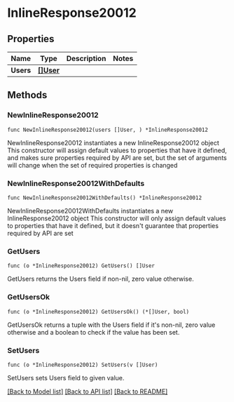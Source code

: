 # InlineResponse20012

## Properties

Name | Type | Description | Notes
------------ | ------------- | ------------- | -------------
**Users** | [**[]User**](User.md) |  | 

## Methods

### NewInlineResponse20012

`func NewInlineResponse20012(users []User, ) *InlineResponse20012`

NewInlineResponse20012 instantiates a new InlineResponse20012 object
This constructor will assign default values to properties that have it defined,
and makes sure properties required by API are set, but the set of arguments
will change when the set of required properties is changed

### NewInlineResponse20012WithDefaults

`func NewInlineResponse20012WithDefaults() *InlineResponse20012`

NewInlineResponse20012WithDefaults instantiates a new InlineResponse20012 object
This constructor will only assign default values to properties that have it defined,
but it doesn't guarantee that properties required by API are set

### GetUsers

`func (o *InlineResponse20012) GetUsers() []User`

GetUsers returns the Users field if non-nil, zero value otherwise.

### GetUsersOk

`func (o *InlineResponse20012) GetUsersOk() (*[]User, bool)`

GetUsersOk returns a tuple with the Users field if it's non-nil, zero value otherwise
and a boolean to check if the value has been set.

### SetUsers

`func (o *InlineResponse20012) SetUsers(v []User)`

SetUsers sets Users field to given value.



[[Back to Model list]](../README.md#documentation-for-models) [[Back to API list]](../README.md#documentation-for-api-endpoints) [[Back to README]](../README.md)


